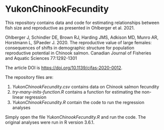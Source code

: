 # YukonChinookFecundity

This repository contains data and code for estimating relationships between fish size and reproductive as presented in Ohlberger et al. 2021.

Ohlberger J, Schindler DE, Brown RJ, Harding JMS, Adkison MD, Munro AR, Horstmann L, SPaeder J. 2020. The reproductive value of large females: consequences of shifts in demographic structure for population reproductive potential in Chinook salmon. Canadian Journal of Fisheries and Aquatic Sciences 77:1292-1301

The article DOI is https://doi.org/10.1139/cjfas-2020-0012.

The repository files are:

1. _YukonChinookFecundity.csv_ contains data on Chinook salmon fecundity
2. _try-many-inits-function.R_ contains a function for estimating the non-linear regression
3. _YukonChinookFecundity.R_ contain the code to run the regression analyses

Simply open the file _YukonChinookFecundity.R_ and run the code. The original analyses were run in R version 3.6.1.
